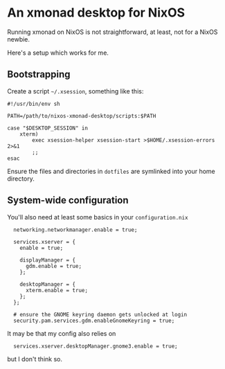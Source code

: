 # An xmonad desktop for NixOS

Running xmonad on NixOS is not straightforward, at least, not for a NixOS newbie.

Here's a setup which works for me.

## Bootstrapping

Create a script `~/.xsession`, something like this:

```
#!/usr/bin/env sh

PATH=/path/to/nixos-xmonad-desktop/scripts:$PATH

case "$DESKTOP_SESSION" in
    xterm)
        exec xsession-helper xsession-start >$HOME/.xsession-errors 2>&1
        ;;
esac
```

Ensure the files and directories in `dotfiles` are symlinked into your home directory.

## System-wide configuration

You'll also need at least some basics in your `configuration.nix`

```
  networking.networkmanager.enable = true;

  services.xserver = {
    enable = true;

    displayManager = {
      gdm.enable = true;
    };

    desktopManager = {
      xterm.enable = true;
    };
  };

  # ensure the GNOME keyring daemon gets unlocked at login
  security.pam.services.gdm.enableGnomeKeyring = true;
```

It may be that my config also relies on

```
  services.xserver.desktopManager.gnome3.enable = true;
```

but I don't think so.
